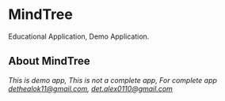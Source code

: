 # MindTree
Educational Application, Demo Application.

## About MindTree
*This is demo app, This is not a complete app, For complete app <dethealok11@gmail.com>, <det.alex0110@gmail.com>*
